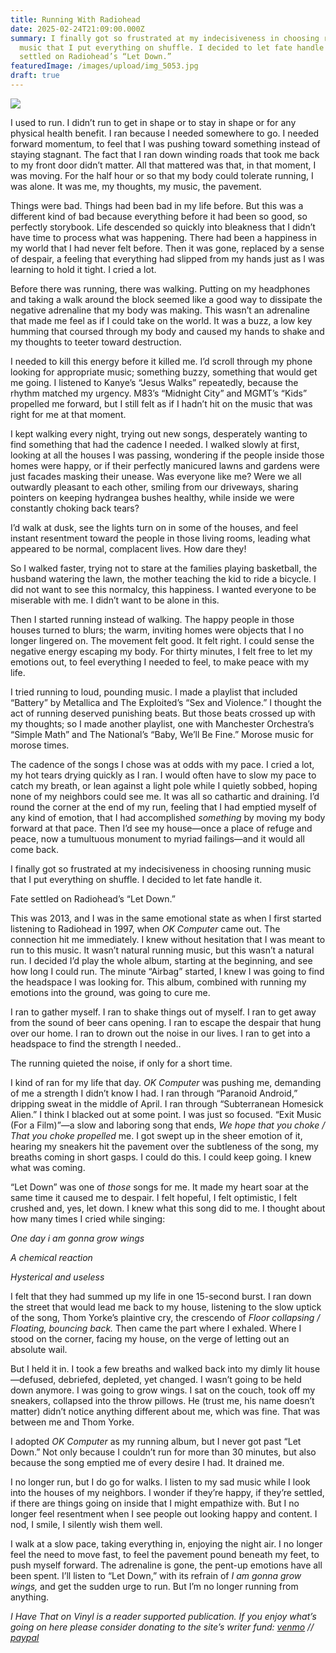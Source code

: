 ```yaml
---
title: Running With Radiohead
date: 2025-02-24T21:09:00.000Z
summary: I finally got so frustrated at my indecisiveness in choosing running
  music that I put everything on shuffle. I decided to let fate handle it. Fate
  settled on Radiohead’s “Let Down.”
featuredImage: /images/upload/img_5053.jpg
draft: true
---
```

![](/images/upload/img_5053.jpg)

I used to run. I didn’t run to get in shape or to stay in shape or for any physical health benefit. I ran because I needed somewhere to go. I needed forward momentum, to feel that I was pushing toward something instead of staying stagnant. The fact that I ran down winding roads that took me back to my front door didn’t matter. All that mattered was that, in that moment, I was moving. For the half hour or so that my body could tolerate running, I was alone. It was me, my thoughts, my music, the pavement.

Things were bad. Things had been bad in my life before. But this was a different kind of bad because everything before it had been so good, so perfectly storybook. Life descended so quickly into bleakness that I didn’t have time to process what was happening. There had been a happiness in my world that I had never felt before. Then it was gone, replaced by a sense of despair, a feeling that everything had slipped from my hands just as I was learning to hold it tight. I cried a lot.

Before there was running, there was walking. Putting on my headphones and taking a walk around the block seemed like a good way to dissipate the negative adrenaline that my body was making. This wasn’t an adrenaline that made me feel as if I could take on the world. It was a buzz, a low key humming that coursed through my body and caused my hands to shake and my thoughts to teeter toward destruction.

I needed to kill this energy before it killed me. I’d scroll through my phone looking for appropriate music; something buzzy, something that would get me going. I listened to Kanye’s “Jesus Walks” repeatedly, because the rhythm matched my urgency. M83’s “Midnight City” and MGMT’s “Kids” propelled me forward, but I still felt as if I hadn’t hit on the music that was right for me at that moment.

I kept walking every night, trying out new songs, desperately wanting to find something that had the cadence I needed. I walked slowly at first, looking at all the houses I was passing, wondering if the people inside those homes were happy, or if their perfectly manicured lawns and gardens were just facades masking their unease. Was everyone like me? Were we all outwardly pleasant to each other, smiling from our driveways, sharing pointers on keeping hydrangea bushes healthy, while inside we were constantly choking back tears?

I’d walk at dusk, see the lights turn on in some of the houses, and feel instant resentment toward the people in those living rooms, leading what appeared to be normal, complacent lives. How dare they!

So I walked faster, trying not to stare at the families playing basketball, the husband watering the lawn, the mother teaching the kid to ride a bicycle. I did not want to see this normalcy, this happiness. I wanted everyone to be miserable with me. I didn’t want to be alone in this.

Then I started running instead of walking. The happy people in those houses turned to blurs; the warm, inviting homes were objects that I no longer lingered on. The movement felt good. It felt right. I could sense the negative energy escaping my body. For thirty minutes, I felt free to let my emotions out, to feel everything I needed to feel, to make peace with my life.

I tried running to loud, pounding music. I made a playlist that included “Battery” by Metallica and The Exploited’s “Sex and Violence.” I thought the act of running deserved punishing beats. But those beats crossed up with my thoughts; so I made another playlist, one with Manchester Orchestra’s “Simple Math” and The National’s “Baby, We’ll Be Fine.” Morose music for morose times.

The cadence of the songs I chose was at odds with my pace. I cried a lot, my hot tears drying quickly as I ran. I would often have to slow my pace to catch my breath, or lean against a light pole while I quietly sobbed, hoping none of my neighbors could see me. It was all so cathartic and draining. I’d round the corner at the end of my run, feeling that I had emptied myself of any kind of emotion, that I had accomplished *something* by moving my body forward at that pace. Then I’d see my house—once a place of refuge and peace, now a tumultuous monument to myriad failings—and it would all come back.

I finally got so frustrated at my indecisiveness in choosing running music that I put everything on shuffle. I decided to let fate handle it. 

Fate settled on Radiohead’s “Let Down.”

This was 2013, and I was in the same emotional state as when I first started listening to Radiohead in 1997, when *OK Computer* came out. The connection hit me immediately. I knew without hesitation that I was meant to run to this music. It wasn’t natural running music, but this wasn’t a natural run. I decided I’d play the whole album, starting at the beginning, and see how long I could run. The minute “Airbag” started, I knew I was going to find the headspace I was looking for. This album, combined with running my emotions into the ground, was going to cure me.

I ran to gather myself. I ran to shake things out of myself. I ran to get away from the sound of beer cans opening. I ran to escape the despair that hung over our home. I ran to drown out the noise in our lives. I ran to get into a headspace to find the strength I needed..

The running quieted the noise, if only for a short time.

I kind of ran for my life that day. *OK Computer* was pushing me, demanding of me a strength I didn’t know I had. I ran through “Paranoid Android,” dripping sweat in the middle of April. I ran through “Subterranean Homesick Alien.” I think I blacked out at some point. I was just so focused. “Exit Music (For a Film)”—a slow and laboring song that ends, *We hope that you choke / That you choke propelled* me. I got swept up in the sheer emotion of it, hearing my sneakers hit the pavement over the subtleness of the song, my breaths coming in short gasps. I could do this. I could keep going. I knew what was coming.

“Let Down” was one of *those* songs for me. It made my heart soar at the same time it caused me to despair. I felt hopeful, I felt optimistic, I felt crushed and, yes, let down. I knew what this song did to me. I thought about how many times I cried while singing:

*One day i am gonna grow wings*

*A chemical reaction*

*Hysterical and useless*

I felt that they had summed up my life in one 15-second burst. I ran down the street that would lead me back to my house, listening to the slow uptick of the song, Thom Yorke’s plaintive cry, the crescendo of *Floor collapsing / Floating, bouncing back.* Then came the part where I exhaled. Where I stood on the corner, facing my house, on the verge of letting out an absolute wail.

But I held it in. I took a few breaths and walked back into my dimly lit house—defused, debriefed, depleted, yet changed. I wasn’t going to be held down anymore. I was going to grow wings. I sat on the couch, took off my sneakers, collapsed into the throw pillows. He (trust me, his name doesn’t matter) didn’t notice anything different about me, which was fine. That was between me and Thom Yorke.

I adopted *OK Computer* as my running album, but I never got past “Let Down.” Not only because I couldn’t run for more than 30 minutes, but also because the song emptied me of every desire I had. It drained me.

I no longer run, but I do go for walks. I listen to my sad music while I look into the houses of my neighbors. I wonder if they’re happy, if they’re settled, if there are things going on inside that I might empathize with. But I no longer feel resentment when I see people out looking happy and content. I nod, I smile, I silently wish them well.

I walk at a slow pace, taking everything in, enjoying the night air. I no longer feel the need to move fast, to feel the pavement pound beneath my feet, to push myself forward. The adrenaline is gone, the pent-up emotions have all been spent. I’ll listen to “Let Down,” with its refrain of *I am gonna grow wings,* and get the sudden urge to run. But I’m no longer running from anything.

*I Have That on Vinyl is a reader supported publication. If you enjoy what’s going on here please consider donating to the site’s writer fund: [venmo](https://account.venmo.com/u/Michele-Catalano2659) // [paypal](https://www.paypal.com/paypalme/goingitaloneny?country.x=US&locale.x=en_US)*
